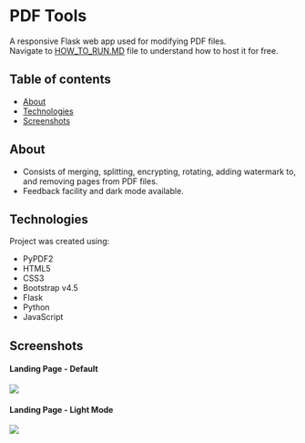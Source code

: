 # PDF Tools
A responsive Flask web app used for modifying PDF files.  
Navigate to [HOW_TO_RUN.MD](HOW_TO_RUN.MD) file to understand how to host it for free.  

## Table of contents
* [About](#about)
* [Technologies](#technologies)
* [Screenshots](#screenshots)

## About
* Consists of merging, splitting, encrypting, rotating, adding watermark to, and removing pages from PDF files.
* Feedback facility and dark mode available.
	
## Technologies
Project was created using: 
* PyPDF2
* HTML5
* CSS3
* Bootstrap v4.5
* Flask
* Python
* JavaScript

## Screenshots
<h4>Landing Page - Default</h4>
<img src="https://user-images.githubusercontent.com/60699752/128467493-5c1be239-f935-4f3c-bc26-30412a186b13.png">
<h4>Landing Page - Light Mode</h4>
<img src="https://user-images.githubusercontent.com/60699752/128467505-2f84f5ec-8934-459c-ad25-b07212179ff7.png">
